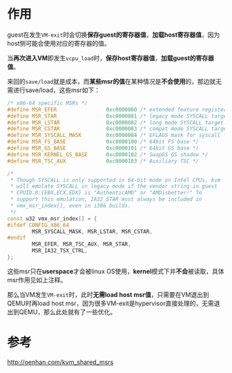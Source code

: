 
# 作用

guest在发生`VM-exit`时会切换**保存guest的寄存器值**，**加载host寄存器值**，因为host侧可能会使用对应的寄存器的值。

当**再次进入VM**即发生`vcpu_load`时，**保存host寄存器值**，**加载guest的寄存器值**。

来回的`save/load`就是成本，而**某些msr的值**在某种情况是**不会使用**的，那边就无需进行save/load，这些msr如下：

```cpp
/* x86-64 specific MSRs */
#define MSR_EFER                0xc0000080 /* extended feature register */
#define MSR_STAR                0xc0000081 /* legacy mode SYSCALL target */
#define MSR_LSTAR               0xc0000082 /* long mode SYSCALL target */
#define MSR_CSTAR               0xc0000083 /* compat mode SYSCALL target */
#define MSR_SYSCALL_MASK        0xc0000084 /* EFLAGS mask for syscall */
#define MSR_FS_BASE             0xc0000100 /* 64bit FS base */
#define MSR_GS_BASE             0xc0000101 /* 64bit GS base */
#define MSR_KERNEL_GS_BASE      0xc0000102 /* SwapGS GS shadow */
#define MSR_TSC_AUX             0xc0000103 /* Auxiliary TSC */

/*
 * Though SYSCALL is only supported in 64-bit mode on Intel CPUs, kvm
 * will emulate SYSCALL in legacy mode if the vendor string in guest
 * CPUID.0:{EBX,ECX,EDX} is "AuthenticAMD" or "AMDisbetter!" To
 * support this emulation, IA32_STAR must always be included in
 * vmx_msr_index[], even in i386 builds.
 */
const u32 vmx_msr_index[] = {
#ifdef CONFIG_X86_64
        MSR_SYSCALL_MASK, MSR_LSTAR, MSR_CSTAR,
#endif
        MSR_EFER, MSR_TSC_AUX, MSR_STAR,
        MSR_IA32_TSX_CTRL,
};
```

这些msr只在**userspace**才会被linux OS使用，**kernel**模式下并**不会**被读取，具体msr作用见如上注释。

那么当VM发生`VM-exit`时，此时**无需load host msr值**，只需要在VM退出到QEMU时再load host msr，因为很多VM-exit是hypervisor直接处理的，无需退出到QEMU，那么此处就有了一些优化。



# 参考

http://oenhan.com/kvm_shared_msrs